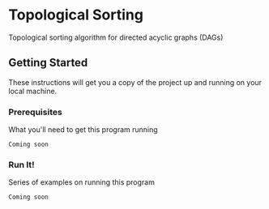 # Topological Sorting

Topological sorting algorithm for directed acyclic graphs (DAGs)

## Getting Started

These instructions will get you a copy of the project up and running on your local machine. 

### Prerequisites

What you'll need to get this program running

```
Coming soon 
```

### Run It! 

Series of examples on running this program 


```
Coming soon 
```



